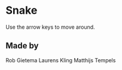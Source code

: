 Snake
=====

Use the arrow keys to move around.

Made by
-------
Rob Gietema
Laurens Kling
Matthijs Tempels